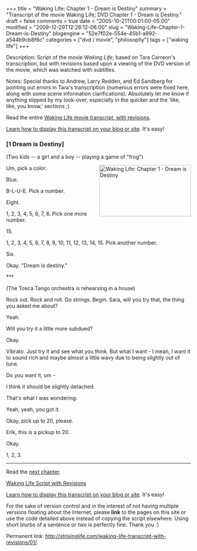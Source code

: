 +++
title = "Waking Life: Chapter 1 - Dream is Destiny"
summary = "Transcript of the movie Waking Life; DVD Chapter 1 - Dream is Destiny."
draft = false
comments = true
date = "2005-10-21T00:01:00-05:00"
modified = "2009-12-29T12:28:12-06:00"
slug = "Waking-Life-Chapter-1-Dream-is-Destiny"
blogengine = "52e7f02e-554e-45b1-a892-a544b9cb8f6c"
categories = ["dvd / movie", "philosophy"]
tags = ["waking life"]
+++

<div class="WPArticleInfo">
<p>Description: Script of the movie <em>Waking Life</em>, based on Tara Carreon's transcription, but with revisions based upon a viewing of the DVD version of the movie, which was watched with subtitles.</p>
<p>Notes: Special thanks to Andrew, Larry Redden, and Ed Sandberg for pointing out errors in Tara's transcription (numerous errors were fixed here, along with some scene information clarifications). Absolutely let me know if anything slipped by my look-over, especially in the quicker and the 'like, like, you know,' sections ;)</p>
<p>Read the entire <a href="/waking-life-transcript-with-revisions/">Waking Life movie transcript, with revisions</a>.</p>
<p><a href="/words/post/Display-parts-of-the-Waking-Life-Transcript-on-your-site.aspx">Learn how to display this transcript on your blog or site</a>. It's easy!</p>
</div>
<h3 class="waking_life_chapter"><a id="one" title="one" name="one"></a>[1 Dream is Destiny]</h3>
<p>(Two kids -- a girl and a boy -- playing a game of "frog")</p>
<p><a onclick="window.open(this.href);return false;" href="http://media.jamesrskemp.com/graphics/wakingLife/WakingLife_01_1.jpg"><img src="http://media.jamesrskemp.com/graphics/wakingLife/WakingLife_01_1_t.jpg" alt="Waking Life: Chapter 1 - Dream is Destiny" width="250" height="140" align="right" /></a>Um, pick a color.</p>
<p>Blue.</p>
<p>B-L-U-E. Pick a number.</p>
<p>Eight.</p>
<p>1, 2, 3, 4, 5, 6, 7, 8. Pick one more number.</p>
<p>15.</p>
<p>1, 2, 3, 4, 5, 6, 7, 8, 9, 10, 11, 12, 13, 14, 15. Pick another number.</p>
<p>Six.</p>
<p>Okay. "Dream is destiny."</p>
<p>***</p>
<p>(The Tosca Tango orchestra is rehearsing in a house)</p>
<p>Rock out. Rock and roll. Go strings. Begin. Sara, will you try that, the thing you asked me about?</p>
<p>Yeah.</p>
<p>Will you try it a little more subdued?</p>
<p>Okay.</p>
<p>Vibrato. Just try it and see what you think. But what I want - I mean, I want it to sound rich and maybe almost a little wavy due to being slightly out of tune.</p>
<p>Do you want it, um -</p>
<p>I think it should be slightly detached.</p>
<p>That's what I was wondering.</p>
<p>Yeah, yeah, you got it.</p>
<p>Okay, pick up to 20, please.</p>
<p>Erik, this is a pickup to 20.</p>
<p>Okay.</p>
<p>1, 2, 3.</p>
<hr />
<p>Read the <a href="/waking-life-transcript-with-revisions/02/">next chapter</a>.</p>
<p><a href="/waking-life-transcript-with-revisions/">Waking Life Script with Revisions</a></p>
<div class="tip">
<p><a href="/words/post/Display-parts-of-the-Waking-Life-Transcript-on-your-site.aspx">Learn how to display this transcript on your blog or site</a>. It's easy!</p>
<p>For the sake of version control and in the interest of not having multiple versions floating about the Internet, please <strong>link</strong> to the pages on this site or use the code detailed above instead of copying the script elsewhere. Using short blurbs of a sentence or two is perfectly fine. Thank you :)</p>
<p>Permanent link: <a href="/waking-life-transcript-with-revisions/01/">http://strivinglife.com/waking-life-transcript-with-revisions/01/</a>.</p>
</div>
